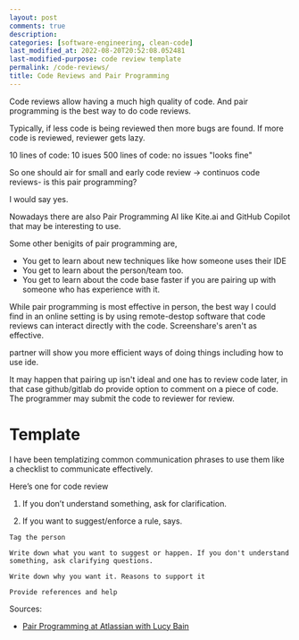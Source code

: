 ```yaml
---
layout: post
comments: true
description:
categories: [software-engineering, clean-code]
last_modified_at: 2022-08-20T20:52:08.052481
last-modified-purpose: code review template
permalink: /code-reviews/
title: Code Reviews and Pair Programming
---
```

Code reviews allow having a much high quality of code. And pair programming is the best way to do code reviews.

Typically, if less code is being reviewed then more bugs are found. If more code is reviewed, reviewer gets lazy.

10 lines of code: 10 isues
500 lines of code: no issues "looks fine"

So one should air for small and early code review -> continuos code reviews- is this pair programming?

I would say yes.

Nowadays there are also Pair Programming AI like Kite.ai and GitHub Copilot that may be interesting to use.

Some other benigits of pair programming are,

- You get to learn about new techniques like how someone uses their IDE
- You get to learn about the person/team too.
- You get to learn about the code base faster if you are pairing up with someone who has experience with it.

While pair programming is most effective in person, the best way I could find in an online setting is by using remote-destop software that code reviews can interact directly with the code. Screenshare's aren't as effective.

partner will show you more efficient ways of doing things including how to use ide.

It may happen that pairing up isn't ideal and one has to review code later, in that case github/gitlab do provide option to comment on a piece of code. The programmer may submit the code to reviewer for review.

# Template

I have been templatizing common communication phrases to use them like a checklist to communicate effectively.

Here’s one for code review

1. If you don’t understand something, ask for clarification.

2. If you want to suggest/enforce a rule, says.

```
Tag the person

Write down what you want to suggest or happen. If you don't understand something, ask clarifying questions.

Write down why you want it. Reasons to support it

Provide references and help
```

Sources:

- [Pair Programming at Atlassian with Lucy Bain](https://www.youtube.com/watch?v=fQ-x-T34z9w&ab_channel=AtlassianTechTV)